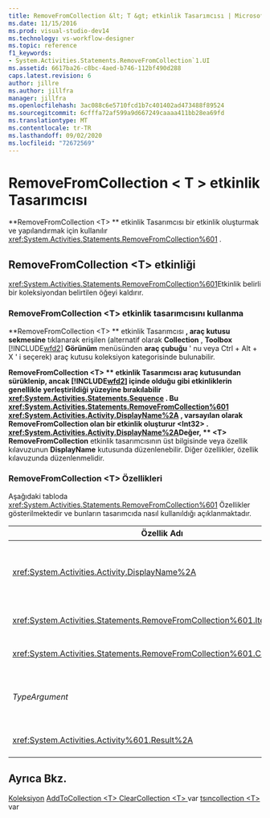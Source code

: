 ```yaml
---
title: RemoveFromCollection &lt; T &gt; etkinlik Tasarımcısı | Microsoft Docs
ms.date: 11/15/2016
ms.prod: visual-studio-dev14
ms.technology: vs-workflow-designer
ms.topic: reference
f1_keywords:
- System.Activities.Statements.RemoveFromCollection`1.UI
ms.assetid: 6617ba26-c8bc-4aed-b746-112bf490d288
caps.latest.revision: 6
author: jillre
ms.author: jillfra
manager: jillfra
ms.openlocfilehash: 3ac088c6e5710fcd1b7c401402ad473488f89524
ms.sourcegitcommit: 6cfffa72af599a9d667249caaaa411bb28ea69fd
ms.translationtype: MT
ms.contentlocale: tr-TR
ms.lasthandoff: 09/02/2020
ms.locfileid: "72672569"
---
```

# <a name="removefromcollectionlttgt-activity-designer"></a>RemoveFromCollection &lt; T &gt; etkinlik Tasarımcısı
**RemoveFromCollection \<T> ** etkinlik Tasarımcısı bir etkinlik oluşturmak ve yapılandırmak için kullanılır <xref:System.Activities.Statements.RemoveFromCollection%601> .

## <a name="the-removefromcollectiont-activity"></a>RemoveFromCollection \<T> etkinliği
 <xref:System.Activities.Statements.RemoveFromCollection%601>Etkinlik belirli bir koleksiyondan belirtilen öğeyi kaldırır.

### <a name="using-the-removefromcollectiont-activity-designer"></a>RemoveFromCollection \<T> etkinlik tasarımcısını kullanma
 **RemoveFromCollection \<T> ** etkinlik Tasarımcısı **, araç kutusu sekmesine** tıklanarak erişilen (alternatif olarak **Collection** , **Toolbox** [!INCLUDE[wfd2](../includes/wfd2-md.md)] **Görünüm** menüsünden **araç çubuğu** ' nu veya Ctrl + Alt + X ' i seçerek) araç kutusu koleksiyon kategorisinde bulunabilir.

 **RemoveFromCollection \<T> ** etkinlik Tasarımcısı **araç kutusundan** sürüklenip, ancak [!INCLUDE[wfd2](../includes/wfd2-md.md)] içinde olduğu gibi etkinliklerin genellikle yerleştirildiği yüzeyine bırakılabilir <xref:System.Activities.Statements.Sequence> . Bu <xref:System.Activities.Statements.RemoveFromCollection%601> <xref:System.Activities.Activity.DisplayName%2A> , varsayılan olarak RemoveFromCollection olan bir etkinlik oluşturur \<Int32> . <xref:System.Activities.Activity.DisplayName%2A>Değer, ** \<T> RemoveFromCollection** etkinlik tasarımcısının üst bilgisinde veya özellik kılavuzunun **DisplayName** kutusunda düzenlenebilir. Diğer özellikler, özellik kılavuzunda düzenlenmelidir.

### <a name="the-removefromcollectiont-properties"></a>RemoveFromCollection \<T> Özellikleri
 Aşağıdaki tabloda <xref:System.Activities.Statements.RemoveFromCollection%601> Özellikler gösterilmektedir ve bunların tasarımcıda nasıl kullanıldığı açıklanmaktadır.

|Özellik Adı|Gerekli|Kullanım|
|-------------------|--------------|-----------|
|<xref:System.Activities.Activity.DisplayName%2A>|Yanlış|Etkinliğin isteğe bağlı kolay adı <xref:System.Activities.Statements.RemoveFromCollection%601> . Varsayılan değer RemoveFromCollection ' dur \<Int32> .<br /><br /> <xref:System.Activities.Activity.DisplayName%2A>Kesinlikle gerekli olmasa da, bir tane kullanmak en iyi uygulamadır.|
|<xref:System.Activities.Statements.RemoveFromCollection%601.Item%2A>|Doğru|**Koleksiyona \<T> **eklenecek öğe. Bu öğe, *TypeArgument*türünde *T*türünde. Öğeyi belirtmek için, özellik kılavuzuna bir Visual Basic ifadesi yazın.|
|<xref:System.Activities.Statements.RemoveFromCollection%601.Collection%2A>|Doğru|Öğenin eklenmesi gereken koleksiyon. Bu koleksiyon **ICollection türünde \<TypeArgument> .** Koleksiyonu belirtmek için, özellik kılavuzunda bir Visual Basic ifadesi yazın.|
|*TypeArgument*|Doğru|İçinde yer alan öğelerin T türü <xref:System.Collections.Generic.ICollection%601> . Varsayılan olarak, bu *TypeArgument* türü **Int32**olarak ayarlanır. Türü değiştirmek için, özellik kılavuzundaki Birleşik giriş kutusunda *TypeArgument* değerini değiştirin.|
|<xref:System.Activities.Activity%601.Result%2A>|Yanlış|Belirtilen öğenin koleksiyondan kaldırılıp kaldırılmadığını gösteren bir değer. Sonuca bağlanacak bir değişken belirtmek için, özellik kılavuzuna bir değişken yazın|

## <a name="see-also"></a>Ayrıca Bkz.
 [Koleksiyon](../workflow-designer/collection-activity-designers.md) [AddToCollection \<T> ](../workflow-designer/addtocollection-t-activity-designer.md) [ClearCollection \<T> ](../workflow-designer/clearcollection-t-activity-designer.md) var [tsıncollection \<T> ](../workflow-designer/existsincollection-t-activity-designer.md) var